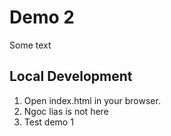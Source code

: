 # Demo 2

Some text

## Local Development

1. Open index.html in your browser.
2. Ngoc lias is not here
3. Test demo 1
